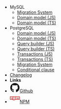 - MySQL
    - [Migration System](mysql-migration-system)
    - [Domain model (JS)](mysql-domain-model-js)
    - [Domain model (TS)](mysql-domain-model-ts)
- PostgreSQL
    - [Domain model (JS)](postgresql-domain-model-js)
    - [Domain model (TS)](postgresql-domain-model-ts)
    - [Query builder (JS)](postgresql-query-builder-js)
    - [Query builder (TS)](postgresql-query-builder-ts)
    - [Transactions (JS)](postgresql-transactions-js)
    - [Transactions (TS)](postgresql-transactions-ts)
    - [Migration System](postgresql-migration-system)
    - [Conditional clause](postgresql-conditional-clause)
- [Changelog](changelog.md)
- **Links**
- [![Github](assets/img/github.svg)Github](https://github.com/JS-AK/db-manager)
- [![NPM](assets/img/npm.svg)NPM](https://www.npmjs.com/package/@js-ak/db-manager)
